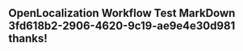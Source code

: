<properties
ms.topic="hero-topic1"
ms.test1="hero-topic"
ms.test2="test"/>

## OpenLocalization Workflow Test MarkDown 3fd618b2-2906-4620-9c19-ae9e4e30d981 thanks!
